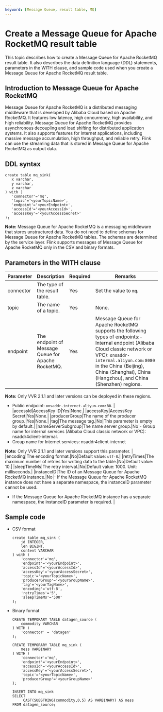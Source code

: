 ```yaml
---
keyword: [Message Queue, result table, MQ]
---
```


# Create a Message Queue for Apache RocketMQ result table

This topic describes how to create a Message Queue for Apache RocketMQ result table. It also describes the data definition language \(DDL\) statements, parameters in the WITH clause, and sample code used when you create a Message Queue for Apache RocketMQ result table.

## Introduction to Message Queue for Apache RocketMQ

Message Queue for Apache RocketMQ is a distributed messaging middleware that is developed by Alibaba Cloud based on Apache RocketMQ. It features low latency, high concurrency, high availability, and high reliability. Message Queue for Apache RocketMQ provides asynchronous decoupling and load shifting for distributed application systems. It also supports features for Internet applications, including massive message accumulation, high throughput, and reliable retry. Flink can use the streaming data that is stored in Message Queue for Apache RocketMQ as output data.

## DDL syntax

```
create table mq_sink(
   x varchar,
   y varchar,
   z varchar
) with (
   'connector'='mq',
   'topic'='<yourTopicName>',
   'endpoint'='<yourEndpoint>',
   'accessId'='<yourAccessId>',
   'accessKey'='<yourAccessSecret>'
);
```

**Note:** Message Queue for Apache RocketMQ is a messaging middleware that stores unstructured data. You do not need to define schemas for Message Queue for Apache RocketMQ tables. The schemas are determined by the service layer. Flink supports messages of Message Queue for Apache RocketMQ only in the CSV and binary formats.

## Parameters in the WITH clause

|Parameter|Description|Required|Remarks|
|---------|-----------|--------|-------|
|connector|The type of the result table.|Yes|Set the value to `mq`.|
|topic|The name of a topic.|Yes|None.|
|endpoint|The endpoint of Message Queue for Apache RocketMQ.|Yes|Message Queue for Apache RocketMQ supports the following types of endpoints:-   Internal endpoint \(Alibaba Cloud classic network or VPC\): `onsaddr-internal.aliyun.com:8080` in the China \(Beijing\), China \(Shanghai\), China \(Hangzhou\), and China \(Shenzhen\) regions.

**Note:** Only VVR 2.1.1 and later versions can be deployed in these regions.

-   Public endpoint: `onsaddr-internet.aliyun.com:80`. |
|accessId|AccessKey ID|Yes|None.|
|accessKey|AccessKey Secret|Yes|None.|
|producerGroup|The name of the producer group.|Yes|None.|
|tag|The message tag.|No|This parameter is empty by default.|
|nameServerSubgroup|The name server group.|No|-   Group name for internal services \(Alibaba Cloud classic network or VPC\): nsaddr4client-internal.
-   Group name for Internet services: nsaddr4client-internet

**Note:** Only VVR 2.1.1 and later versions support this parameter. |
|encoding|The encoding format.|No|Default value: `utf-8`.|
|retryTimes|The maximum number of retries for writing data to the table.|No|Default value: 10.|
|sleepTimeMs|The retry interval.|No|Default value: 1000. Unit: milliseconds.|
|instanceID|The ID of an Message Queue for Apache RocketMQ instance.|No|-   If the Message Queue for Apache RocketMQ instance does not have a separate namespace, the instanceID parameter cannot be used.
-   If the Message Queue for Apache RocketMQ instance has a separate namespace, the instanceID parameter is required. |

## Sample code

-   CSV format

    ```
    create table mq_sink (
        id INTEGER,
        len BIGINT,
        content VARCHAR
    ) with (
        'connector'='mq',
        'endpoint'='<yourEndpoint>',
        'accessId'='<yourAccessId>',
        'accessKey'='<yourAccessSecret>',
        'topic'='<yourTopicName>',
        'producerGroup'='<yourGroupName>',
        'tag'='<yourTagName>',
        'encoding'='utf-8',
        'retryTimes'='5',
        'sleepTimeMs'='500'
    );
    ```

-   Binary format

    ```
    CREATE TEMPORARY TABLE datagen_source (
        commodity VARCHAR
    ) WITH ( 
        'connector' = 'datagen' 
    );
    
    CREATE TEMPORARY TABLE mq_sink (
        mess VARBINARY
    ) WITH (
        'connector'='mq',
        'endpoint'='<yourEndpoint>',
        'accessId'='<yourAccessId>',
        'accessKey'='<yourAccessSecret>',
        'topic'='<yourTopicName>',
        'producerGroup'='<yourGroupName>'
    );
    
    INSERT INTO mq_sink
    SELECT 
         CAST(SUBSTRING(commodity,0,5) AS VARBINARY) AS mess   
    FROM datagen_source;
    ```


